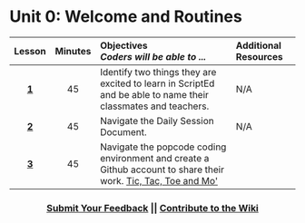 # Unit 0: Welcome and Routines
|Lesson|Minutes|Objectives <br> *Coders will be able to ...*|Additional Resources|
|:-------:|:-------:|:-------|:-------|
|[**1**](https://docs.google.com/presentation/d/1AG91hU80gvA3RU5hAvgfVgxt93XB_DGq-0Cub7uQAxk/edit?usp=sharing)|45| Identify two things they are excited to learn in ScriptEd and be able to name their classmates and teachers.  |N/A|
|[**2**](https://docs.google.com/presentation/d/1QvIEg-6ahjM-E9Va2BVL3xlVnL4L96Zya5fn22bg-Kk/edit?usp=sharing)|45|Navigate the Daily Session Document. |N/A|
|[**3**](https://docs.google.com/presentation/d/1TVu1DgtD17eUJbXYn82h0aACIV2OtjA4cMLp2JNgNCU/edit?usp=sharing)|45| Navigate the popcode coding environment and create a Github account to share their work. [Tic, Tac, Toe and Mo'](https://popcode.org/?snapshot=d90054ed-924c-4b02-aedd-ecb1edfbcdaf)


 <h3 align="center"><a href="https://docs.google.com/forms/d/e/1FAIpQLSfx0wkLyw_jSOhWR2yY8GTR8TV2NXYZc40us7aPHnl9bO6WAQ/viewform">Submit Your Feedback</a> || <a href="https://github.com/ScriptEdcurriculum/curriculum17-18/wiki/1.-Foundations#unit-0-routines">Contribute to the Wiki</a></h3> 

